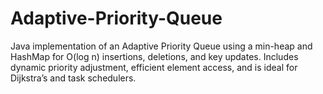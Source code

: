 # Adaptive-Priority-Queue
Java implementation of an Adaptive Priority Queue using a min-heap and HashMap for O(log n) insertions, deletions, and key updates. Includes dynamic priority adjustment, efficient element access, and is ideal for Dijkstra’s and task schedulers.
